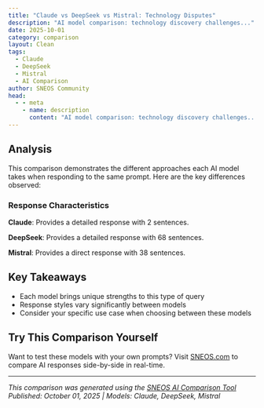 ```yaml
---
title: "Claude vs DeepSeek vs Mistral: Technology Disputes"
description: "AI model comparison: technology discovery challenges..."
date: 2025-10-01
category: comparison
layout: Clean
tags:
  - Claude
  - DeepSeek
  - Mistral
  - AI Comparison
author: SNEOS Community
head:
  - - meta
    - name: description
      content: "AI model comparison: technology discovery challenges..."
---
```


<ChatComparison
  title="Claude vs DeepSeek vs Mistral: Technology Disputes"
  prompt="technology discovery challenges"
  :responses='{
    "Claude": "# Technology Discovery Challenges\n\nTechnology discovery faces numerous complex challenges across different dimensions:\n\n## **Research \u0026 Development Challenges**\n\n### **Fundamental Limitations**\n- **Physical constraints** (quantum limits, thermodynamics, material properties)\n- **Computational complexity** barriers\n- **Scientific knowledge gaps** in emerging fields\n- **Interdisciplinary coordination** difficulties\n\n### **Resource Constraints**\n- **Funding limitations** for long-term research\n- **Talent scarcity** in specialized fields\n- **Infrastructure requirements** for advanced research\n- **Time-to-market pressures**\n\n## **Discovery Process Challenges**\n\n### **Information Overload**\n- Exponential growth in research publications\n- Difficulty identifying relevant breakthrough technologies\n- Signal vs. noise in innovation landscapes\n- Cross-disciplinary knowledge integration\n\n### **Collaboration Barriers**\n- **Institutional silos** between academia and industry\n- **Geographic dispersion** of expertise\n- **IP and competitive concerns** limiting sharing\n- **Language and cultural barriers**\n\n## **Implementation Challenges**\n\n### **Technical Integration**\n- **Legacy system compatibility**\n- **Scalability issues**\n- **Standards and interoperability**\n- **Quality and reliability concerns**\n\n### **Market Adoption**\n- **User resistance** to new technologies\n- **Cost-benefit uncertainties**\n- **Regulatory compliance** requirements\n- **Market timing** and readiness\n\n## **Strategic Challenges**\n\n### **Technology Assessment**\n- **Predicting future potential** of emerging tech\n- **Risk evaluation** and mitigation\n- **Technology roadmapping** complexity\n- **Portfolio management** decisions\n\n### **Organizational**\n- **Internal innovation culture**\n- **Change management** resistance\n- **Skills gap** and training needs\n- **Technology transfer** inefficiencies\n\n## **Emerging Solutions**\n\n- **AI-powered discovery tools**\n- **Open innovation platforms**\n- **Digital collaboration ecosystems**\n- **Predictive analytics** for technology assessment\n- **Cross-industry partnerships**\n\nWould you like me to explore any specific aspect of technology discovery challenges in more detail?",
    "DeepSeek": "Of course. \u0022Technology discovery challenges\u0022 is a rich topic that can be viewed from two main angles:\n\n1.  **The Challenges in Discovering New Technologies** (The process of R\u0026D and innovation).\n2.  **The Challenges Caused by the Discovery of New Technologies** (The societal and ethical impact).\n\nLet\u0027s break down both in detail.\n\n---\n\n### 1. Challenges *in* Discovering New Technologies (The Innovation Process)\n\nThis refers to the hurdles organizations and researchers face when trying to invent or find the \u0022next big thing.\u0022\n\n#### **A. Technical \u0026 Scientific Hurdles**\n*   **Physical and Theoretical Limits:** We are pushing against the boundaries of physics (e.g., Moore\u0027s Law slowing down), material science, and energy efficiency. Creating a viable quantum computer or achieving nuclear fusion are problems of immense complexity.\n*   **Complexity and Interdependence:** Modern technologies are rarely standalone. A new battery technology requires advances in chemistry, manufacturing, supply chains for raw materials, and recycling infrastructure. This systems-level complexity makes progress slow and difficult.\n*   **The \u0022Data Problem\u0022:** For data-driven fields like AI, challenges include acquiring massive, high-quality, unbiased datasets, and the immense computational power (and cost) required to train models.\n\n#### **B. Financial \u0026 Resource Constraints**\n*   **High R\u0026D Costs:** Developing cutting-edge technologies like new pharmaceuticals, semiconductors, or aerospace systems requires billions of dollars in investment with a high risk of failure.\n*   **Long Time Horizons:** The return on investment (ROI) for foundational research can take decades, which is often misaligned with quarterly corporate earnings reports or short-term political cycles. This leads to underinvestment in basic research.\n*   **\u0022Valley of Death\u0022:** The critical gap between proving a concept in a lab (research) and developing it into a commercially viable product (development). Many promising technologies fail here due to a lack of funding and scaling expertise.\n\n#### **C. Human \u0026 Organizational Barriers**\n*   **Siloed Knowledge:** Information is often trapped within specific departments, companies, or academic disciplines. Breaking down these silos to foster interdisciplinary collaboration is difficult but essential for breakthrough innovation.\n*   **Risk Aversion:** Large, established companies often have a culture that prioritizes incremental improvements over disruptive, riskier projects. This is the classic \u0022innovator\u0027s dilemma.\u0022\n*   **Skills Gap:** The pace of technological change is outstripping the education system\u0027s ability to produce enough experts in fields like AI, cybersecurity, and advanced robotics.\n\n#### **D. Information Overload \u0026 Scouting**\n*   **Signal vs. Noise:** With the exponential growth of scientific publications, patents, and news, it\u0027s incredibly difficult to identify truly significant breakthroughs among the mass of information.\n*   **Patent Thickets \u0026 IP Landscapes:** Navigating complex webs of existing intellectual property can be a minefield, slowing down innovation due to legal fears and licensing complexities.\n\n---\n\n### 2. Challenges *Caused by* the Discovery of New Technologies (Societal \u0026 Ethical Impact)\n\nThis refers to the problems that arise *after* a new technology is introduced.\n\n#### **A. Ethical and Moral Dilemmas**\n*   **AI and Bias:** Algorithms can perpetuate and even amplify societal biases present in their training data, leading to discrimination in hiring, lending, and law enforcement.\n*   **Privacy Erosion:** Technologies like facial recognition, IoT devices, and big data analytics create unprecedented surveillance capabilities, challenging our fundamental right to privacy.\n*   **Autonomy and Control:** As we cede more decision-making to AI (e.g., in autonomous vehicles or military drones), questions of accountability, responsibility, and human agency become critical.\n*   **Human Enhancement:** Technologies like CRISPR gene editing and advanced neuro-implants raise profound questions about what it means to be human and the potential for creating societal divides between the \u0022enhanced\u0022 and \u0022natural.\u0022\n\n#### **B. Economic Disruption \u0026 Inequality**\n*   **Job Displacement:** Automation and AI are poised to displace millions of workers in manufacturing, transportation, and even white-collar jobs, creating a need for massive reskilling.\n*   **The \u0022Digital Divide\u0022:** The benefits of new technologies are often unevenly distributed, potentially widening the gap between the rich and the poor, and between technologically advanced nations and the developing world.\n*   **Market Concentration:** The network effects of digital platforms can lead to winner-take-all markets, stifling competition and giving a few tech giants immense economic and political power.\n\n#### **C. Regulatory and Legal Lag**\n*   **Pace of Change:** The law and regulatory frameworks move much slower than technology. This creates a gray area where new technologies (e.g., cryptocurrencies, generative AI) operate without clear rules, leading to potential abuse and public harm.\n*   **Jurisdictional Challenges:** The global nature of the internet and technology companies makes it difficult for any single country to effectively regulate them.\n\n#### **D. Security and Existential Risks**\n*   **Cyber Threats:** As our critical infrastructure (power grids, financial systems, healthcare) becomes more digital, it also becomes more vulnerable to cyberattacks.\n*   **Weaponization:** Dual-use technologies like AI, robotics, and synthetic biology can be repurposed for malicious use, autonomous weapons, or bioterrorism.\n*   **Loss of Human Control:** The hypothetical but serious risk of a \u0022singularity\u0022 where a superintelligent AI could act in ways that are misaligned with human survival and well-being.\n\n---\n\n### Overcoming These Challenges: A Path Forward\n\nAddressing these multifaceted challenges requires a concerted effort:\n\n1.  **Foster Collaboration:** Promote public-private partnerships and interdisciplinary research centers.\n2.  **Invest in Foundational Research:** Governments and long-term-oriented corporations must fund basic science without an immediate commercial goal.\n3.  **Modernize Education:** Focus on teaching critical thinking, adaptability, and lifelong learning rather than just specific skills.\n4.  **Develop Agile Governance:** Create regulatory sandboxes and adaptive legal frameworks that can keep pace with innovation while protecting public interest.\n5.  **Prioritize Ethics by Design:** Integrate ethicists, sociologists, and diverse perspectives into the technology development process from the very beginning.\n\nIn conclusion, technology discovery is not just a technical race; it is a deeply human endeavor intertwined with immense challenges in its creation and profound responsibilities in its consequences. Navigating this landscape is one of the defining tasks of our time.",
    "Mistral": "Technology discovery, the process of identifying and understanding new technologies, comes with several challenges. Here are some of the key obstacles:\n\n1. **Information Overload**:\n   - The sheer volume of new technologies and information can be overwhelming.\n   - Rapid technological advancements make it difficult to keep up with the latest developments.\n\n2. **Signal-to-Noise Ratio**:\n   - Distinguishing truly innovative and impactful technologies from hype or incremental improvements can be challenging.\n   - Many technologies are overhyped, making it difficult to discern their true potential.\n\n3. **Interdisciplinary Complexity**:\n   - New technologies often emerge at the intersection of different disciplines, requiring a broad understanding of various fields.\n   - Siloed research and development can hinder the discovery of interdisciplinary innovations.\n\n4. **Access to Information**:\n   - Some technologies are proprietary or protected by intellectual property rights, making information access difficult.\n   - Language barriers and regional differences can also limit access to information about new technologies.\n\n5. **Assessment and Validation**:\n   - Evaluating the feasibility, scalability, and market potential of new technologies is complex.\n   - Lack of standardized metrics for assessing technologies at early stages of development.\n\n6. **Resource Constraints**:\n   - Limited time, budget, and expertise can hinder the ability to thoroughly explore and evaluate new technologies.\n   - Small organizations or startups may lack the resources needed for comprehensive technology discovery.\n\n7. **Regulatory and Ethical Considerations**:\n   - New technologies often face regulatory hurdles and ethical concerns that need to be addressed.\n   - Ensuring compliance with laws and ethical standards can be a significant challenge.\n\n8. **Market and Industry Dynamics**:\n   - Understanding the market demand and industry trends is crucial for assessing the viability of new technologies.\n   - Competitive pressures and market dynamics can influence the adoption and success of new technologies.\n\n9. **Cultural and Organizational Barriers**:\n   - Resistance to change within organizations can hinder the adoption of new technologies.\n   - Cultural differences and organizational structures can impact the acceptance and integration of new technologies.\n\n10. **Data Quality and Availability**:\n    - Reliable data on emerging technologies may be scarce or of poor quality.\n    - Ensuring the accuracy and relevance of data used for technology discovery is essential.\n\n11. **Integration and Compatibility**:\n    - New technologies need to be compatible with existing systems and infrastructure.\n    - Ensuring seamless integration can be a technical and logistical challenge.\n\n12. **Risk Management**:\n    - Investing in new technologies involves risks, including financial, technical, and operational risks.\n    - Effective risk management strategies are necessary to mitigate potential issues.\n\nAddressing these challenges requires a multifaceted approach, including robust research methodologies, interdisciplinary collaboration, strategic planning, and continuous monitoring of technological advancements."
  }'
  published-date="23:45"
/>

## Analysis

This comparison demonstrates the different approaches each AI model takes when responding to the same prompt. Here are the key differences observed:

### Response Characteristics

**Claude**: Provides a detailed response with 2 sentences. 

**DeepSeek**: Provides a detailed response with 68 sentences. 

**Mistral**: Provides a direct response with 38 sentences. 

## Key Takeaways

- Each model brings unique strengths to this type of query
- Response styles vary significantly between models
- Consider your specific use case when choosing between these models

## Try This Comparison Yourself

Want to test these models with your own prompts? Visit [SNEOS.com](https://sneos.com) to compare AI responses side-by-side in real-time.

---

*This comparison was generated using the [SNEOS AI Comparison Tool](https://sneos.com)*
*Published: October 01, 2025 | Models: Claude, DeepSeek, Mistral*
